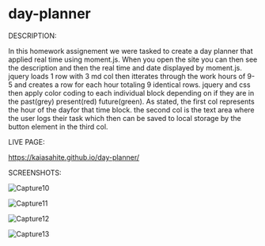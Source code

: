 # day-planner

DESCRIPTION:

In this homework assignement we were tasked to create a day planner that applied real time using moment.js. When you open the site you can then see the description and then the real time and date displayed by moment.js. jquery loads 1 row with 3 md col then itterates through the work hours of 9-5 and creates a row for each hour totaling 9 identical rows. jquery and css then apply color coding to each individual block depending on if they are in the past(grey) present(red) future(green). As stated, the first col represents the hour of the dayfor that time block. the second col is the text area where the user logs their task which then can be saved to local storage by the button element in the third col.

LIVE PAGE:

https://kaiasahite.github.io/day-planner/

SCREENSHOTS:

![Capture10](https://user-images.githubusercontent.com/70611424/97129820-76c79a00-1705-11eb-9b27-f4517d39de20.JPG)

![Capture11](https://user-images.githubusercontent.com/70611424/97129833-7e873e80-1705-11eb-8baf-34b598fd6410.JPG)

![Capture12](https://user-images.githubusercontent.com/70611424/97129858-8810a680-1705-11eb-960d-11dbf8ee5c22.JPG)

![Capture13](https://user-images.githubusercontent.com/70611424/97129875-8e068780-1705-11eb-9817-497cee19aaaa.JPG)
